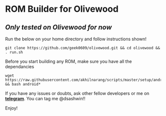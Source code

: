 # ROM Builder for Olivewood
## _Only tested on Olivewood for now_


Run the below on your home directory and follow instructions shown! 
```
git clone https://github.com/geek0609/olivewood.git && cd olivewood && . run.sh
```

Before you start building any ROM, make sure you have all the dependancies
```
wget https://raw.githubusercontent.com/akhilnarang/scripts/master/setup/android_build_env.sh && bash android*
```


If you have any issues or doubts, ask other fellow developers or me on [**telegram**](https://t.me/olivewood_devs). You can tag me @dsashwin!!

Enjoy!
